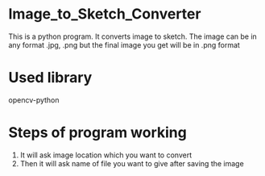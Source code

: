 # Image_to_Sketch_Converter
This is a python program. 
It converts image to sketch. The image can be in any format .jpg, .png 
but the final image you get will be in .png format

# Used library
opencv-python

# Steps of program working
1. It will ask image location which you want to convert
2. Then it will ask name of file you want to give after saving the image


